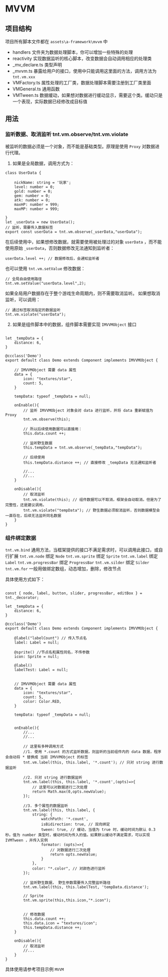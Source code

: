 
# MVVM


## 项目结构
项目所有脚本文件都在 `assets\a-framework\mvvm` 中
- handlers 文件夹为数据处理脚本，你可以增加一些特殊的处理
- reactivity 实现数据监听的核心脚本，改变数据会自动调用相应的处理类
- _mv_declare.ts 类型声明
- _mvvm.ts 暴露给用户的接口，使用中只能调用这里面的方法，调用方法为 `tnt.vm.xxx`
- VMFactory.ts 属性处理的工厂类，数据处理脚本需要注册到工厂类里面
- VMGeneral.ts 通用函数
- VMTween.ts 数据缓动，如果想对数据进行缓动显示，需要这个类。缓动只是一个表现，实际数据已经修改成目标值


## 用法
### 监听数据、取消监听  tnt.vm.observe/tnt.vm.violate

被监听的数据必须是一个对象，而不能是基础类型。原理是使用 `Proxy` 对数据进行代理。

1. 如果是全局数据，调用方式为：
```
class UserData {

    nickName: string = '玩家';
    level: number = 0;
    gold: number = 0;
    gem: number = 0;
    atk: number = 0;
    maxHP: number = 999;
    maxMP: number = 999;

}
let _userData = new UserData();
// 监听，需要传入数据标签
export const userData = tnt.vm.observe(_userData,"userData");

```

在后续使用中，如果想修改数据，就需要使用被处理过的对象 `userData` ，而不能使用原始 `_userData`，否则数据修改无法通知到监听者：

```
userData.level ++; // 数据修改后，会通知监听者
```

也可以使用 `tnt.vm.setValue` 修改数据：
```
// 全局自由使用路径
tnt.vm.setValue("userData.level",2);
```

如果全局用户数据存在于整个游戏生命周期内，则不需要取消监听。
如果想取消监听，可以调用：

```
// 通过标签取消指定的数据监听
tnt.vm.violate("userData");
```


2. 如果是组件脚本中的数据，组件脚本需要实现 `IMVVMObject` 接口

```

let _tempData = {
    distance: 6,
}

@ccclass('Demo')
export default class Demo extends Component implements IMVVMObject {

    // IMVVMObject 需要 data 属性
    data = {
        icon: "textures/star",
        count: 5,
    }

    tempData: typeof _tempData = null;

    onEnable(){
        // 监听 IMVVMObject 对象会对 data 进行监听，并将 data 重新赋值为 Proxy
        tnt.vm.observe(this);

        // 所以后续使用数据可以直接用：
        this.data.count ++;  

        // 监听野生数据
        this.tempData = tnt.vm.observe(_tempData,"tempData");

        // 后续使用
        this.tempData.distance ++; // 直接修改 _tempData 无法通知监听者
        
        //...
        //...
    }

    onDisable(){
        // 取消监听
        tnt.vm.violate(this); // 组件数据可以不取消，框架会自动取消。但是为了完整性，还是建议调用。
        tnt.vm.violate("tempData"); // 野生数据必须取消监听，否则数据模型会一直存在，后续无法监听同名数据
    }
}

```


### 组件绑定数据 

`tnt.vm.bind` 通用方法，当框架提供的接口不满足需求时，可以调用此接口，或自行扩展
`tnt.vm.node` 绑定 `Node` 
`tnt.vm.sprite` 绑定 `Sprite` 
`tnt.vm.label` 绑定 `Label` 
`tnt.vm.progressBar` 绑定 `ProgressBar` 
`tnt.vm.silder` 绑定 `Silder` 
`tnt.vm.for` 一般用做绑定数组，动态增加，删除，修改节点

具体使用方式如下：
```

const { node, label, button, slider, progressBar, editBox } = tnt._decorator;

let _tempData = {
    distance: 6,
}

@ccclass('Demo')
export default class Demo extends Component implements IMVVMObject {

    @label("labelCount") // 传入节点名
    label: Label = null;

    @sprite() //节点名和属性同名，不传参数
    icon: Sprite = null;

    @label() 
    labelTest: Label = null;


    // IMVVMObject 需要 data 属性
    data = {
        icon: "textures/star",
        count: 5,
        color: Color.RED,
    }

    tempData: typeof _tempData = null;


    onEnable(){       
        //...
        //...

        // 这里有多种调用方式
        //1. 使用 *.count 的方式监听数据，则监听的当前组件内的 data 数据，程序会自动将 * 替换成 当前 IMVVMObject 的标签
        tnt.vm.label(this, this.label, '*.count'); // 只对 string 进行数据监听
        
        //2. 只对 string 进行数据监听
        tnt.vm.label(this, this.label, '*.count',(opts)=>{
            // 这里可以对数据进行二次处理
            return Math.max(0,opts.newValue);
        }); 
        
        //3. 多个属性的数据监听
        tnt.vm.label(this, this.label, {
            string: {
                watchPath: '*.count',
                isBidirection: true, // 双向绑定
                tween: true, // 缓动，当值为 true 时，缓动时间为默认 0.3 秒。值为 number 类型时，缓动时间为传入的值。如果默认缓动不满足需求，可以实现 IVMTween ，并传入实例
                formator: (opts)=>{
                    // 对数据进行二次处理
                    return opts.newValue;
                }
            },
            color: "*.color", // 对颜色进行监听
        });

        // 监听野生数据， 野生参数需要传入完整监听路径
        tnt.vm.label(this, this.labelTest, 'tempData.distance'); 

        // Sprite 
        tnt.vm.sprite(this,this.icon,"*.icon");


        // 修改数据
        this.data.count ++;
        this.data.icon = "textures/icon";
        this.tempData.distance ++;
    }

    onDisable(){
        // 取消监听
        //...
    }
}
```

具体使用请参考项目示例 `MVVM`